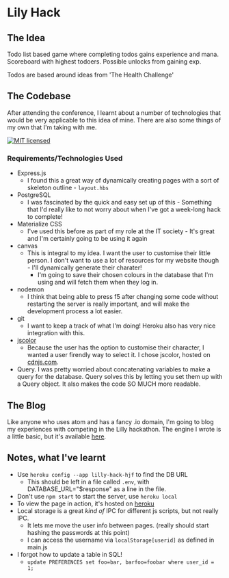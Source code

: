 # Lily Hack

## The Idea
Todo list based game where completing todos gains experience and mana. Scoreboard with highest todoers. Possible unlocks from gaining exp.

Todos are based around ideas from 'The Health Challenge'

## The Codebase
After attending the conference, I learnt about a number of technologies that would be very applicable to this idea of mine. There are also some things of my own that I'm taking with me.

[![MIT licensed](https://img.shields.io/badge/license-MIT-blue.svg)](https://raw.githubusercontent.com/hyperium/hyper/master/LICENSE)


### Requirements/Technologies Used
- Express.js
  * I found this a great way of dynamically creating pages with a sort of skeleton outline - ```layout.hbs```
- PostgreSQL
  * I was fascinated by the quick and easy set up of this - Something that I'd really like to not worry about when I've got a week-long hack to complete!
- Materialize CSS
  * I've used this before as part of my role at the IT society - It's great and I'm certainly going to be using it again
- canvas
  * This is integral to my idea. I want the user to customise their little person. I don't want to use a lot of resources for my website though - I'll dynamically generate their charater!
    - I'm going to save their chosen colours in the database that I'm using and will fetch them when they log in.
- nodemon
  * I think that being able to press f5 after changing some code without restarting the server is really important, and will make the development process a lot easier.
- git
  * I want to keep a track of what I'm doing! Heroku also has very nice integration with this.
- [jscolor](http://www.jscolor.com/)
  * Because the user has the option to customise their character, I wanted a user firendly way to select it. I chose jscolor, hosted on [cdnjs.com](www.cdnjs.com).
- Query. I was pretty worried about concatenating variables to make a query for the database. Query solves this by letting you set them up with a Query object. It also makes the code SO MUCH more readable.

## The Blog
Like anyone who uses atom and has a fancy .io domain, I'm going to blog my experiences with competing in the Lilly hackathon. The engine I wrote is a little basic, but it's available [here](https://hjf.io/blog/blog.php).


## Notes, what I've learnt

- Use ```heroku config --app lilly-hack-hjf``` to find the DB URL
  * This should be left in a file called ```.env```, with DATABASE_URL="$response" as a line in the file.
- Don't use ```npm start``` to start the server, use ```heroku local```
- To view the page in action, it's hosted on [heroku](http://lilly-hack-hjf.herokuapp.com)
- Local storage is a great *kind of* IPC for different js scripts, but not really IPC.
  * It lets me move the user info between pages. (really should start hashing the passwords at this point)
  * I can access the username via ```localStorage[userid]``` as defined in main.js
- I forgot how to update a table in SQL!
  * ```update PREFERENCES set foo=bar, barfoo=foobar where user_id = 1;```

